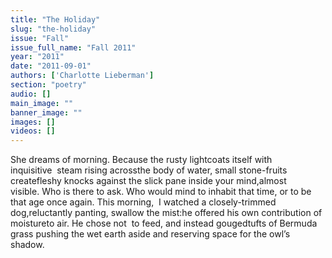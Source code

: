 ```yaml
---
title: "The Holiday"
slug: "the-holiday"
issue: "Fall"
issue_full_name: "Fall 2011"
year: "2011"
date: "2011-09-01"
authors: ['Charlotte Lieberman']
section: "poetry"
audio: []
main_image: ""
banner_image: ""
images: []
videos: []
---
```

She dreams of morning. Because the rusty lightcoats itself with inquisitive  steam rising acrossthe body of water, small stone-fruits createfleshy knocks against the slick pane inside your mind,almost visible. Who is there to ask. Who would mind to inhabit that time, or to be that age once again. This morning,  I watched a closely-trimmed dog,reluctantly panting, swallow the mist:he offered his own contribution of moistureto air. He chose not  to feed, and instead gougedtufts of Bermuda grass pushing the wet earth aside and reserving space for the owl’s shadow.
